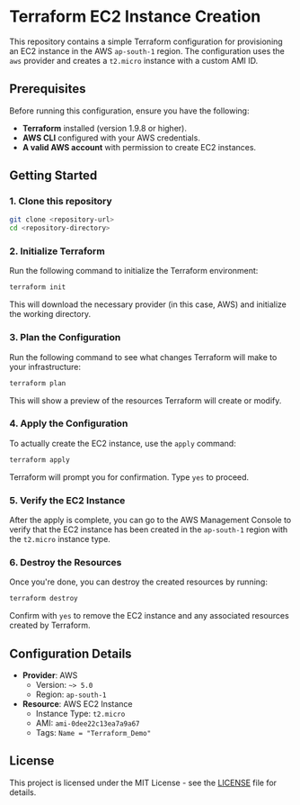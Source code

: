 # Terraform EC2 Instance Creation

This repository contains a simple Terraform configuration for provisioning an EC2 instance in the AWS `ap-south-1` region. The configuration uses the `aws` provider and creates a `t2.micro` instance with a custom AMI ID.

## Prerequisites

Before running this configuration, ensure you have the following:

- **Terraform** installed (version 1.9.8 or higher).
- **AWS CLI** configured with your AWS credentials.
- **A valid AWS account** with permission to create EC2 instances.

## Getting Started

### 1. Clone this repository

```bash
git clone <repository-url>
cd <repository-directory>
```

### 2. Initialize Terraform

Run the following command to initialize the Terraform environment:

```bash
terraform init
```

This will download the necessary provider (in this case, AWS) and initialize the working directory.

### 3. Plan the Configuration

Run the following command to see what changes Terraform will make to your infrastructure:

```bash
terraform plan
```

This will show a preview of the resources Terraform will create or modify.

### 4. Apply the Configuration

To actually create the EC2 instance, use the `apply` command:

```bash
terraform apply
```

Terraform will prompt you for confirmation. Type `yes` to proceed.

### 5. Verify the EC2 Instance

After the apply is complete, you can go to the AWS Management Console to verify that the EC2 instance has been created in the `ap-south-1` region with the `t2.micro` instance type.

### 6. Destroy the Resources

Once you're done, you can destroy the created resources by running:

```bash
terraform destroy
```

Confirm with `yes` to remove the EC2 instance and any associated resources created by Terraform.

## Configuration Details

- **Provider**: AWS
  - Version: `~> 5.0`
  - Region: `ap-south-1`
- **Resource**: AWS EC2 Instance
  - Instance Type: `t2.micro`
  - AMI: `ami-0dee22c13ea7a9a67`
  - Tags: `Name = "Terraform_Demo"`

## License

This project is licensed under the MIT License - see the [LICENSE](LICENSE) file for details.
